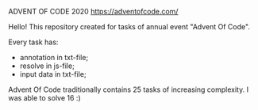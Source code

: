 ADVENT OF CODE 2020
https://adventofcode.com/

Hello! This repository created for tasks of annual event "Advent Of Code". 

Every task has:
- annotation in txt-file;
- resolve in js-file;
- input data in txt-file;

Advent Of Code traditionally contains 25 tasks of increasing complexity. I was able to solve 16 :)
